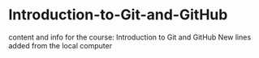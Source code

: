 # Introduction-to-Git-and-GitHub
content and info for the course: Introduction to Git and GitHub
New lines added from the local computer
 
